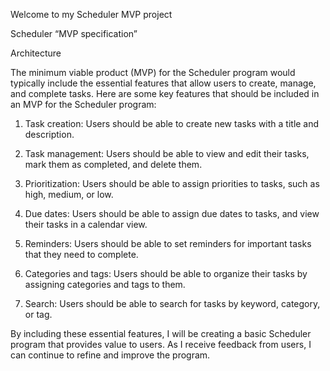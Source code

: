 Welcome to my Scheduler MVP  project

Scheduler “MVP specification”


Architecture

The minimum viable product (MVP) for the Scheduler program would typically include the essential features that allow users to create, manage, and complete tasks. Here are some key features that should be included in an MVP for the Scheduler program:

1. Task creation: Users should be able to create new tasks with a title and description.

2. Task management: Users should be able to view and edit their tasks, mark them as completed, and delete them.

3. Prioritization: Users should be able to assign priorities to tasks, such as high, medium, or low.

4. Due dates: Users should be able to assign due dates to tasks, and view their tasks in a calendar view.

5. Reminders: Users should be able to set reminders for important tasks that they need to complete.

6. Categories and tags: Users should be able to organize their tasks by assigning categories and tags to them.

7. Search: Users should be able to search for tasks by keyword, category, or tag.

By including these essential features, I will be creating a basic Scheduler program that provides value to users. As I receive feedback from users, I can continue to refine and improve the program.

